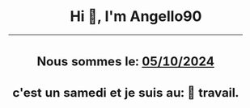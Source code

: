 <h1 align='center'>Hi 👋, I'm Angello90</h1>
<div align='center'>

|<h2 align='center'>Nous sommes le: <u>05/10/2024</u></h2><h2 align='center'>c'est un samedi et je suis au: 🏢 travail.</h2>|
|---
</div>